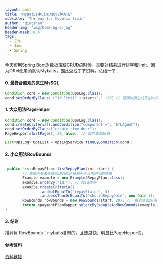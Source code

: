```yaml
---
layout: post
title: "MyBatis中Limit的几种方法"
subtitle: "The way for Mybatis limit"
author: "qingshan"
header-img: "img/home-bg-o.jpg"
header-mask: 0.4
tags:
  - 工作
  - Java
  - Spring
---
```


今天使用Spring Boot对数据库做CRUD的时候，需要对结果进行排序和limit。因为ORM使用的默认Mybaits，因此查找了下资料，总结一下：
#### 0. 最符合直观的原生MySQL
```java
Condition cond = new Condition(OpsLog.class);
cond.setOrderByClause ("id limit" + start+"," +20) // 直接拼接生成原生MySQL
```

#### 1. 大众用法PageHelper
```java
Condition cond = new Condition(OpsLog.class);
cond.createCriteria().andCondition("component =", "ETLAgent");
cond.setOrderByClause("create_time desc");
PageHelper.startPage(1, 20,false); // 每次查询20条

List<OpsLog> OpsList = opsLogService.findByCondition(cond);
```

#### 2. 小众用法RowBounds
```java

 public List<RepayPlan> listRepayPlan(int start) {
        // 查询所有未还款结清且应还日期小于当前时间的账单
        Example example = new Example(RepayPlan.class);
        example.orderBy("id "); // 按id排序
        example.createCriteria()
                .andNotEqualTo("repayStatus", 3)
                .andLessThanOrEqualTo("shouldRepayDate", new Date());
        RowBounds rowBounds = new RowBounds(start, 20); //　每次查询20条
        return epaymentPlanMapper.selectByExampleAndRowBounds(example,rowBounds);
}
```

#### 3. 结论
推荐用 RowBounds：mybatis自带的，且速度快。明显比PageHelper快。

#### 参考资料
[资料链接](https://blog.csdn.net/jiangyu1013/article/details/90140532)